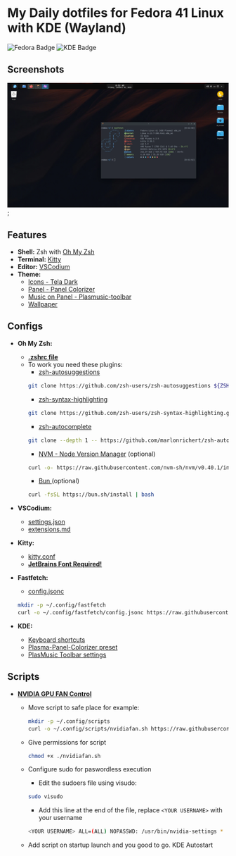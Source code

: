 # My Daily dotfiles for Fedora 41 Linux with KDE (Wayland)

![Fedora Badge](https://img.shields.io/badge/Fedora-51A2DA?logo=fedora&logoColor=fff&style=for-the-badge) 
![KDE Badge](https://img.shields.io/badge/KDE-1D99F3?logo=kde&logoColor=fff&style=for-the-badge)

## Screenshots

![2025-01-10.png](./.assets/20250110.webp);

## Features

- **Shell:** Zsh with [Oh My Zsh](https://ohmyz.sh/)
- **Terminal:** [Kitty](https://github.com/kovidgoyal/kitty)
- **Editor:** [VSCodium](https://vscodium.com/)
- **Theme:** 
    - [Icons - Tela Dark](https://store.kde.org/p/1279924)
    - [Panel - Panel Colorizer](https://store.kde.org/p/2130967)
    - [Music on Panel - Plasmusic-toolbar](https://store.kde.org/p/2128143)
    - [Wallpaper](https://images.hdqwalls.com/wallpapers/flying-birds-minimal-4k-f4.jpg)

## Configs

- **Oh My Zsh:** 
    - **[.zshrc file](./.zshrc)**
    - To work you need these plugins:
        - [zsh-autosuggestions](https://github.com/zsh-users/zsh-autosuggestions/blob/master/INSTALL.md)
        ```bash
        git clone https://github.com/zsh-users/zsh-autosuggestions ${ZSH_CUSTOM:-~/.oh-my-zsh/custom}/plugins/zsh-autosuggestions
        ```
        - [zsh-syntax-highlighting](https://github.com/zsh-users/zsh-syntax-highlighting/blob/master/INSTALL.md)
        ```bash
        git clone https://github.com/zsh-users/zsh-syntax-highlighting.git ${ZSH_CUSTOM:-~/.oh-my-zsh/custom}/plugins/zsh-syntax-highlighting
        ```
        - [zsh-autocomplete](https://gist.github.com/n1snt/454b879b8f0b7995740ae04c5fb5b7df#install-plugins)
        ```bash
        git clone --depth 1 -- https://github.com/marlonrichert/zsh-autocomplete.git $ZSH_CUSTOM/plugins/zsh-autocomplete
        ```
        - [NVM - Node Version Manager](https://github.com/nvm-sh/nvm?tab=readme-ov-file#installing-and-updating) (optional)
        ```bash
        curl -o- https://raw.githubusercontent.com/nvm-sh/nvm/v0.40.1/install.sh | bash
        ```
        - [Bun ](https://bun.sh/) (optional)
        ```bash
        curl -fsSL https://bun.sh/install | bash
        ```

- **VSCodium:**
    - [settings.json](./codium/settings.json)
    - [extensions.md](./codium/extensions.md)
    
- **Kitty:**
    - [kitty.conf](./kitty/kitty.conf)
    - **[JetBrains Font Required!](https://download-cdn.jetbrains.com/fonts/JetBrainsMono-2.304.zip)**

- **Fastfetch:**
    - [config.jsonc](./fastfetch/config.jsonc)
    ```bash
    mkdir -p ~/.config/fastfetch
    curl -o ~/.config/fastfetch/config.jsonc https://raw.githubusercontent.com/robke96/linux_dots/refs/heads/main/fastfetch/config.jsonc
    ```

- **KDE:**
    - [Keyboard shortcuts](./kde/shortcuts/kksrc)
    - [Plasma-Panel-Colorizer preset](./kde/panel-colorizer/howto.md)
    - [PlasMusic Toolbar settings](https://i.postimg.cc/L2KZwPJG/Screenshot-20241220-091348.png)

## Scripts

- **[NVIDIA GPU FAN Control](https://github.com/wotikama/nvidiafan)** 
    - Move script to safe place for example:
        ```bash
        mkdir -p ~/.config/scripts
        curl -o ~/.config/scripts/nvidiafan.sh https://raw.githubusercontent.com/robke96/linux_dots/refs/heads/main/scripts/nvidiafan.sh
        ```

    - Give permissions for script
        ```bash
        chmod +x ./nvidiafan.sh
        ```
    - Configure sudo for paswordless execution
        - Edit the sudoers file using visudo:
        ```bash
       sudo visudo
       ```

        - Add this line at the end of the file, replace `<YOUR USERNAME>` with your username
        ```bash
        <YOUR USERNAME> ALL=(ALL) NOPASSWD: /usr/bin/nvidia-settings *
        ```

    - Add script on startup launch and you good to go. KDE Autostart
